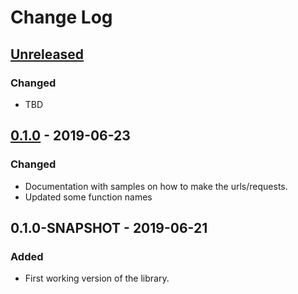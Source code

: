 # Change Log

## [Unreleased]
### Changed
- TBD

## [0.1.0] - 2019-06-23
### Changed
- Documentation with samples on how to make the urls/requests.
- Updated some function names

## 0.1.0-SNAPSHOT - 2019-06-21
### Added
- First working version of the library.

[Unreleased]: https://github.com/ignorabilis/auth0-clojure/compare/0.1.0...HEAD
[0.1.0]: https://github.com/ignorabilis/auth0-clojure/compare/0.1.0-SNAPSHOT...0.1.0
